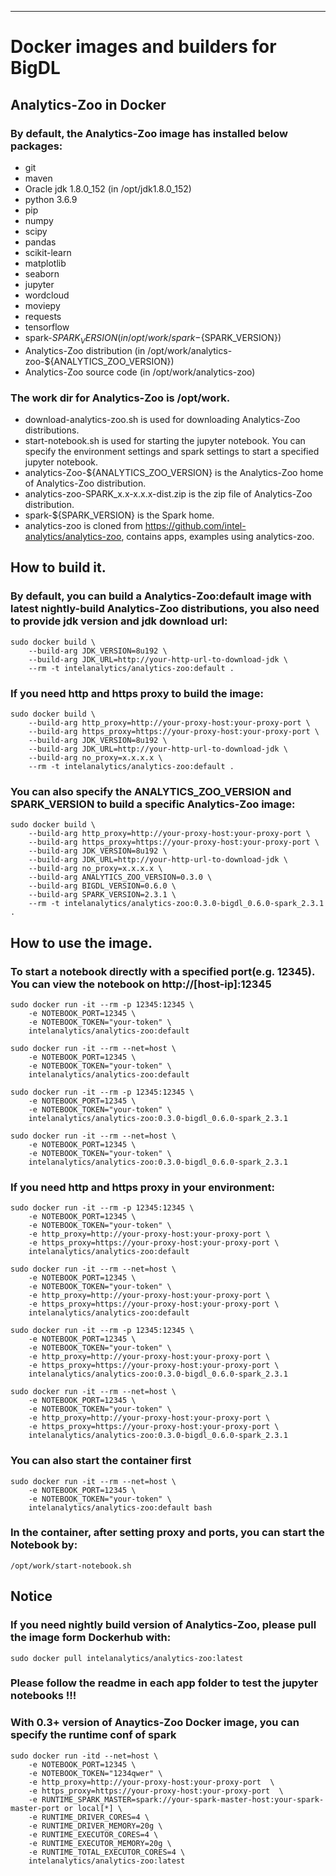 --------
# Docker images and builders for BigDL

## Analytics-Zoo in Docker

### By default, the Analytics-Zoo image has installed below packages:
* git
* maven
* Oracle jdk 1.8.0_152 (in /opt/jdk1.8.0_152)
* python 3.6.9
* pip
* numpy
* scipy
* pandas
* scikit-learn
* matplotlib
* seaborn
* jupyter
* wordcloud
* moviepy
* requests
* tensorflow
* spark-${SPARK_VERSION} (in /opt/work/spark-${SPARK_VERSION})
* Analytics-Zoo distribution (in /opt/work/analytics-zoo-${ANALYTICS_ZOO_VERSION})
* Analytics-Zoo source code (in /opt/work/analytics-zoo)

### The work dir for Analytics-Zoo is /opt/work.

* download-analytics-zoo.sh is used for downloading Analytics-Zoo distributions.
* start-notebook.sh is used for starting the jupyter notebook. You can specify the environment settings and spark settings to start a specified jupyter notebook.
* analytics-Zoo-${ANALYTICS_ZOO_VERSION} is the Analytics-Zoo home of Analytics-Zoo distribution.
* analytics-zoo-SPARK_x.x-x.x.x-dist.zip is the zip file of Analytics-Zoo distribution.
* spark-${SPARK_VERSION} is the Spark home.
* analytics-zoo is cloned from https://github.com/intel-analytics/analytics-zoo, contains apps, examples using analytics-zoo.

## How to build it.

### By default, you can build a Analytics-Zoo:default image with latest nightly-build Analytics-Zoo distributions, you also need to provide jdk version and jdk download url:

    sudo docker build \
        --build-arg JDK_VERSION=8u192 \
        --build-arg JDK_URL=http://your-http-url-to-download-jdk \
        --rm -t intelanalytics/analytics-zoo:default .

### If you need http and https proxy to build the image:

    sudo docker build \
        --build-arg http_proxy=http://your-proxy-host:your-proxy-port \
        --build-arg https_proxy=https://your-proxy-host:your-proxy-port \
        --build-arg JDK_VERSION=8u192 \
        --build-arg JDK_URL=http://your-http-url-to-download-jdk \
        --build-arg no_proxy=x.x.x.x \
        --rm -t intelanalytics/analytics-zoo:default .

### You can also specify the ANALYTICS_ZOO_VERSION and SPARK_VERSION to build a specific Analytics-Zoo image:

    sudo docker build \
        --build-arg http_proxy=http://your-proxy-host:your-proxy-port \
        --build-arg https_proxy=https://your-proxy-host:your-proxy-port \
        --build-arg JDK_VERSION=8u192 \
        --build-arg JDK_URL=http://your-http-url-to-download-jdk \
        --build-arg no_proxy=x.x.x.x \
        --build-arg ANALYTICS_ZOO_VERSION=0.3.0 \
        --build-arg BIGDL_VERSION=0.6.0 \
        --build-arg SPARK_VERSION=2.3.1 \
        --rm -t intelanalytics/analytics-zoo:0.3.0-bigdl_0.6.0-spark_2.3.1 .

## How to use the image.

### To start a notebook directly with a specified port(e.g. 12345). You can view the notebook on http://[host-ip]:12345

    sudo docker run -it --rm -p 12345:12345 \
        -e NOTEBOOK_PORT=12345 \
        -e NOTEBOOK_TOKEN="your-token" \
        intelanalytics/analytics-zoo:default

    sudo docker run -it --rm --net=host \
        -e NOTEBOOK_PORT=12345 \
        -e NOTEBOOK_TOKEN="your-token" \
        intelanalytics/analytics-zoo:default

    sudo docker run -it --rm -p 12345:12345 \
        -e NOTEBOOK_PORT=12345 \
        -e NOTEBOOK_TOKEN="your-token" \
        intelanalytics/analytics-zoo:0.3.0-bigdl_0.6.0-spark_2.3.1

    sudo docker run -it --rm --net=host \
        -e NOTEBOOK_PORT=12345 \
        -e NOTEBOOK_TOKEN="your-token" \
        intelanalytics/analytics-zoo:0.3.0-bigdl_0.6.0-spark_2.3.1

### If you need http and https proxy in your environment:

    sudo docker run -it --rm -p 12345:12345 \
        -e NOTEBOOK_PORT=12345 \
        -e NOTEBOOK_TOKEN="your-token" \
        -e http_proxy=http://your-proxy-host:your-proxy-port \
        -e https_proxy=https://your-proxy-host:your-proxy-port \
        intelanalytics/analytics-zoo:default

    sudo docker run -it --rm --net=host \
        -e NOTEBOOK_PORT=12345 \
        -e NOTEBOOK_TOKEN="your-token" \
        -e http_proxy=http://your-proxy-host:your-proxy-port \
        -e https_proxy=https://your-proxy-host:your-proxy-port \
        intelanalytics/analytics-zoo:default

    sudo docker run -it --rm -p 12345:12345 \
        -e NOTEBOOK_PORT=12345 \
        -e NOTEBOOK_TOKEN="your-token" \
        -e http_proxy=http://your-proxy-host:your-proxy-port \
        -e https_proxy=https://your-proxy-host:your-proxy-port \
        intelanalytics/analytics-zoo:0.3.0-bigdl_0.6.0-spark_2.3.1

    sudo docker run -it --rm --net=host \
        -e NOTEBOOK_PORT=12345 \
        -e NOTEBOOK_TOKEN="your-token" \
        -e http_proxy=http://your-proxy-host:your-proxy-port \
        -e https_proxy=https://your-proxy-host:your-proxy-port \
        intelanalytics/analytics-zoo:0.3.0-bigdl_0.6.0-spark_2.3.1

### You can also start the container first

    sudo docker run -it --rm --net=host \
        -e NOTEBOOK_PORT=12345 \
        -e NOTEBOOK_TOKEN="your-token" \
        intelanalytics/analytics-zoo:default bash

### In the container, after setting proxy and ports, you can start the Notebook by:

    /opt/work/start-notebook.sh

## Notice

### If you need nightly build version of Analytics-Zoo, please pull the image form Dockerhub with:

    sudo docker pull intelanalytics/analytics-zoo:latest

### Please follow the readme in each app folder to test the jupyter notebooks !!!

### With 0.3+ version of Anaytics-Zoo Docker image, you can specify the runtime conf of spark

    sudo docker run -itd --net=host \
        -e NOTEBOOK_PORT=12345 \
        -e NOTEBOOK_TOKEN="1234qwer" \
        -e http_proxy=http://your-proxy-host:your-proxy-port  \
        -e https_proxy=https://your-proxy-host:your-proxy-port  \
        -e RUNTIME_SPARK_MASTER=spark://your-spark-master-host:your-spark-master-port or local[*] \
        -e RUNTIME_DRIVER_CORES=4 \
        -e RUNTIME_DRIVER_MEMORY=20g \
        -e RUNTIME_EXECUTOR_CORES=4 \
        -e RUNTIME_EXECUTOR_MEMORY=20g \
        -e RUNTIME_TOTAL_EXECUTOR_CORES=4 \
        intelanalytics/analytics-zoo:latest
